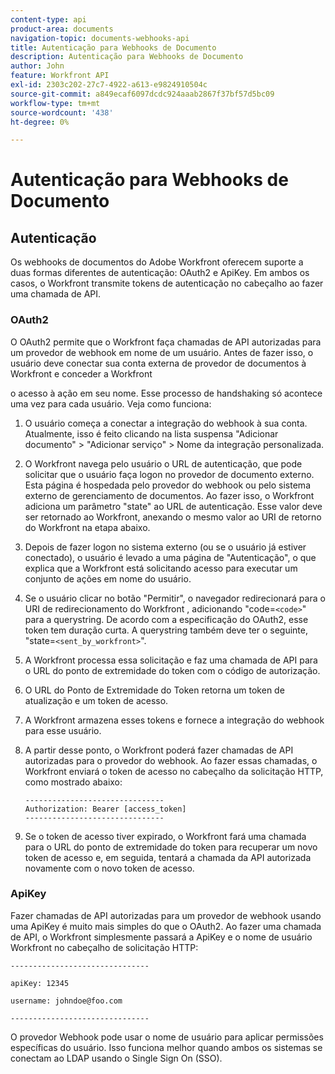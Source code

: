 ```yaml
---
content-type: api
product-area: documents
navigation-topic: documents-webhooks-api
title: Autenticação para Webhooks de Documento
description: Autenticação para Webhooks de Documento
author: John
feature: Workfront API
exl-id: 2303c202-27c7-4922-a613-e9824910504c
source-git-commit: a849ecaf6097dcdc924aaab2867f37bf57d5bc09
workflow-type: tm+mt
source-wordcount: '438'
ht-degree: 0%

---
```


# Autenticação para Webhooks de Documento

## Autenticação

Os webhooks de documentos do Adobe Workfront oferecem suporte a duas formas diferentes de autenticação: OAuth2 e ApiKey. Em ambos os casos, o Workfront transmite tokens de autenticação no cabeçalho ao fazer uma chamada de API.

### OAuth2

O OAuth2 permite que o Workfront faça chamadas de API autorizadas para um provedor de webhook em nome de um usuário. Antes de fazer isso, o usuário deve conectar sua conta externa de provedor de documentos à Workfront e conceder a Workfront

o acesso à ação em seu nome. Esse processo de handshaking só acontece uma vez para cada usuário. Veja como funciona:

1. O usuário começa a conectar a integração do webhook à sua conta. Atualmente, isso é feito clicando na lista suspensa &quot;Adicionar documento&quot; > &quot;Adicionar serviço&quot; > Nome da integração personalizada.
1. O Workfront navega pelo usuário o URL de autenticação, que pode solicitar que o usuário faça logon no provedor de documento externo. Esta página é hospedada pelo provedor do webhook ou pelo sistema externo de gerenciamento de documentos. Ao fazer isso, o Workfront adiciona um parâmetro &quot;state&quot; ao URL de autenticação. Esse valor deve ser retornado ao Workfront, anexando o mesmo valor ao URI de retorno do Workfront na etapa abaixo.
1. Depois de fazer logon no sistema externo (ou se o usuário já estiver conectado), o usuário é levado a uma página de &quot;Autenticação&quot;, o que explica que a Workfront está solicitando acesso para executar um conjunto de ações em nome do usuário.
1. Se o usuário clicar no botão &quot;Permitir&quot;, o navegador redirecionará para o URI de redirecionamento do Workfront , adicionando &quot;code=`<code>`&quot; para a querystring. De acordo com a especificação do OAuth2, esse token tem duração curta. A querystring também deve ter o seguinte, &quot;state=`<sent_by_workfront>`&quot;.
1. A Workfront processa essa solicitação e faz uma chamada de API para o URL do ponto de extremidade do token com o código de autorização.
1. O URL do Ponto de Extremidade do Token retorna um token de atualização e um token de acesso.
1. A Workfront armazena esses tokens e fornece a integração do webhook para esse usuário.
1. A partir desse ponto, o Workfront poderá fazer chamadas de API autorizadas para o provedor do webhook. Ao fazer essas chamadas, o Workfront enviará o token de acesso no cabeçalho da solicitação HTTP, como mostrado abaixo:

   ```
   -------------------------------  
   Authorization: Bearer [access_token] ­­­­­­­­­­­­­­­­­­­­­­­­­­  
   -------------------------------
   ```

1. Se o token de acesso tiver expirado, o Workfront fará uma chamada para o URL do ponto de extremidade do token para recuperar um novo token de acesso e, em seguida, tentará a chamada da API autorizada novamente com o novo token de acesso.

### ApiKey

Fazer chamadas de API autorizadas para um provedor de webhook usando uma ApiKey é muito mais simples do que o OAuth2. Ao fazer uma chamada de API, o Workfront simplesmente passará a ApiKey e o nome de usuário Workfront no cabeçalho de solicitação HTTP: 

```
-------------------------------

apiKey: 12345

username: johndoe@foo.com

-------------------------------
```

O provedor Webhook pode usar o nome de usuário para aplicar permissões específicas do usuário. Isso funciona melhor quando ambos os sistemas se conectam ao LDAP usando o Single Sign On (SSO).

<!--
<div data-mc-conditions="QuicksilverOrClassic.Draft mode">
<h3>Adding Request Headers (optional)</h3>
<p>In addition to using either OAuth2 tokens or an ApiKey for authentication, Workfront can send a predefined set of headers to the webhook provider for every API call. A Workfront admin can setup set this up when&nbsp;registering or editing a Webook Integration, as described in the section above. See Registering a Webhook Integration.</p>
<p>For example, this can be used for Basic Authentication. To do this, the Workfront administrator would add the following Request Header information in the Custom Integration dialog:</p>
<p>&nbsp; &nbsp; &nbsp;Authorization Basic QWxhZGRpbjpvcGVuIHNlc2FtZQ==</p>
<p>where QWxhZGRpbjpvcGVuIHNlc2FtZQ== is a base-64 encoded string of “username:password”. See Basic Authentication . Provided that this added, Workfront will pass this in the HTTP request header, in addition to other request headers:&nbsp;</p>
<p>-------------------------------</p>
<p>apiKey: 12345</p>
<p>username: johndoe@foo.com</p>
<p>Authorization: Basic QWxhZGRpbjpvcGVuIHNlc2FtZQ== ­­­­­­­­­­­­­­­­­­­­­­­­­­</p>
<p>-------------------------------</p>
</div>
-->
